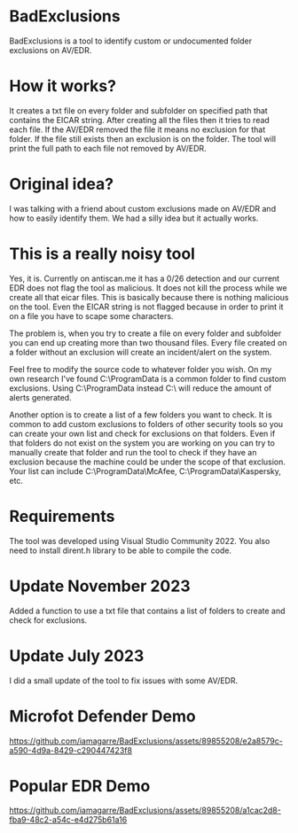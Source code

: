 # BadExclusions
BadExclusions is a tool to identify custom or undocumented folder exclusions on AV/EDR.

# How it works?
It creates a txt file on every folder and subfolder on specified path that contains the EICAR string. After creating all the files then it tries to read each file. If the AV/EDR removed the file it means no exclusion for that folder. If the file still exists then an exclusion is on the folder. The tool will print the full path to each file not removed by AV/EDR.

# Original idea?
I was talking with a friend about custom exclusions made on AV/EDR and how to easily identify them. We had a silly idea but it actually works.

# This is a really noisy tool
Yes, it is. Currently on antiscan.me it has a 0/26 detection and our current EDR does not flag the tool as malicious. It does not kill the process while we create all that eicar files. This is basically because there is nothing malicious on the tool. Even the EICAR string is not flagged because in order to print it on a file you have to scape some characters.

The problem is, when you try to create a file on every folder and subfolder you can end up creating more than two thousand files. Every file created on a folder without an exclusion will create an incident/alert on the system.

Feel free to modify the source code to whatever folder you wish. On my own research I've found C:\ProgramData is a common folder to find custom exclusions. Using C:\ProgramData instead C:\ will reduce the amount of alerts generated. 

Another option is to create a list of a few folders you want to check. It is common to add custom exclusions to folders of other security tools so you can create your own list and check for exclusions on that folders. Even if that folders do not exist on the system you are working on you can try to manually create that folder and run the tool to check if they have an exclusion because the machine could be under the scope of that exclusion. Your list can include C:\ProgramData\McAfee, C:\ProgramData\Kaspersky, etc.

# Requirements
The tool was developed using Visual Studio Community 2022. You also need to install dirent.h library to be able to compile the code.

# Update November 2023
Added a function to use a txt file that contains a list of folders to create and check for exclusions.

# Update July 2023
I did a small update of the tool to fix issues with some AV/EDR. 

# Microfot Defender Demo
https://github.com/iamagarre/BadExclusions/assets/89855208/e2a8579c-a590-4d9a-8429-c290447423f8

# Popular EDR Demo
https://github.com/iamagarre/BadExclusions/assets/89855208/a1cac2d8-fba9-48c2-a54c-e4d275b61a16
